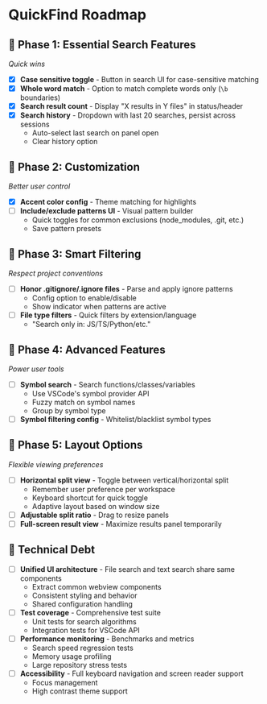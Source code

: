 # QuickFind Roadmap

## 🚀 Phase 1: Essential Search Features

_Quick wins_

- [x] **Case sensitive toggle** - Button in search UI for case-sensitive matching
- [x] **Whole word match** - Option to match complete words only (`\b` boundaries)
- [x] **Search result count** - Display "X results in Y files" in status/header
- [x] **Search history** - Dropdown with last 20 searches, persist across sessions
  - Auto-select last search on panel open
  - Clear history option

## 🎨 Phase 2: Customization

_Better user control_

- [x] **Accent color config** - Theme matching for highlights
- [ ] **Include/exclude patterns UI** - Visual pattern builder
  - Quick toggles for common exclusions (node_modules, .git, etc.)
  - Save pattern presets

## 🔧 Phase 3: Smart Filtering

_Respect project conventions_

- [ ] **Honor .gitignore/.ignore files** - Parse and apply ignore patterns
  - Config option to enable/disable
  - Show indicator when patterns are active
- [ ] **File type filters** - Quick filters by extension/language
  - "Search only in: JS/TS/Python/etc."

## 🎯 Phase 4: Advanced Features

_Power user tools_

- [ ] **Symbol search** - Search functions/classes/variables
  - Use VSCode's symbol provider API
  - Fuzzy match on symbol names
  - Group by symbol type
- [ ] **Symbol filtering config** - Whitelist/blacklist symbol types

## 🔀 Phase 5: Layout Options

_Flexible viewing preferences_

- [ ] **Horizontal split view** - Toggle between vertical/horizontal split
  - Remember user preference per workspace
  - Keyboard shortcut for quick toggle
  - Adaptive layout based on window size
- [ ] **Adjustable split ratio** - Drag to resize panels
- [ ] **Full-screen result view** - Maximize results panel temporarily

## 🚧 Technical Debt

- [ ] **Unified UI architecture** - File search and text search share same components
  - Extract common webview components
  - Consistent styling and behavior
  - Shared configuration handling
- [ ] **Test coverage** - Comprehensive test suite
  - Unit tests for search algorithms
  - Integration tests for VSCode API
- [ ] **Performance monitoring** - Benchmarks and metrics
  - Search speed regression tests
  - Memory usage profiling
  - Large repository stress tests
- [ ] **Accessibility** - Full keyboard navigation and screen reader support
  - Focus management
  - High contrast theme support
